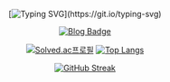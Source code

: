 <div align="center">
  
[![Typing SVG](https://readme-typing-svg.demolab.com?font=Roboto&weight=700&pause=1000&color=7DD2DE&center=true&vCenter=true&repeat=false&width=435&lines=Hi+there%2C+I'm+Keonyeong.)](https://git.io/typing-svg)

  
  

[![Blog Badge](http://img.shields.io/badge/-Tech%20blog-grey?style=flat-square&logo=tistory&link=https://colabear754.tistory.com)](https://colabear754.tistory.com)



[![Solved.ac프로필](http://mazassumnida.wtf/api/generate_badge?boj=colabear754)](https://solved.ac/colabear754)
[![Top Langs](https://github-readme-stats.vercel.app/api/top-langs/?username=Colabear754&layout=compact&exclude_repo=EatsOrder&hide=css,html&theme=darcula&hide_border=true&border_radius=20)](https://github.com/Colabear754/github-readme-stats)

[![GitHub Streak](https://streak-stats.demolab.com?user=Colabear754&theme=darcula&hide_border=true&border_radius=20&date_format=%5BY.%5Dn.j)](https://git.io/streak-stats)
  
</div>
<!--
**Colabear754/Colabear754** is a ✨ _special_ ✨ repository because its `README.md` (this file) appears on your GitHub profile.

Here are some ideas to get you started:

- 🔭 I’m currently working on ...
- 🌱 I’m currently learning ...
- 👯 I’m looking to collaborate on ...
- 🤔 I’m looking for help with ...
- 💬 Ask me about ...
- 📫 How to reach me: ...
- 😄 Pronouns: ...
- ⚡ Fun fact: ...
-->
